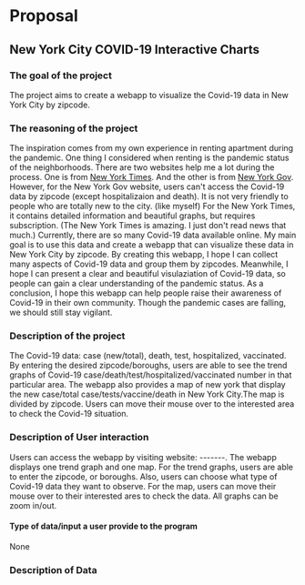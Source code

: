 # Proposal 
## New York City COVID-19 Interactive Charts

### The goal of the project 
The project aims to create a webapp to visualize the Covid-19 data in New York City by zipcode. 

### The reasoning of the project
The inspiration comes from my own experience in renting apartment during the pandemic. One thing I considered when renting is the pandemic status of the         neighborhoods. There are two websites help me a lot during the process. One is from [New York Times](https://www.nytimes.com/interactive/2020/us/coronavirus-us-cases.html). And the other is from [New York Gov](https://www1.nyc.gov/site/doh/covid/covid-19-data.page#7day). However, for the New York Gov website, users can't access the Covid-19 data by zipcode (except hospitalizaion and death). It is not very friendly to people who are totally new to the city. (like myself)  For the New York Times, it contains detailed information and beautiful graphs, but requires subscription. (The New York Times is amazing. I just don't read news that much.) Currently, there are so many Covid-19 data available online. My main goal is to use this data and create a webapp that can visualize these data in New York City by zipcode. By creating this webapp, I hope I can collect many aspects of Covid-19 data and group them by zipcodes. Meanwhile, I hope I can present a clear and beautiful visulaziation of Covid-19 data, so people can gain a clear understanding of the pandemic status. As a conclusion, I hope this webapp can help people raise their awareness of Covid-19 in their own community. Though the pandemic cases are falling, we should still stay vigilant. 

### Description of the project
The Covid-19 data: case (new/total), death, test, hospitalized, vaccinated.
<br> By entering the desired zipcode/boroughs, users are able to see the trend graphs of Covid-19 case/death/test/hospitalized/vaccinated number in that particular area. The webapp also provides a map of new york that display the new case/total case/tests/vaccine/death in New York City.The map is divided by zipcode. Users can move their mouse over to the interested area to check the Covid-19 situation.

### Description of User interaction 
Users can access the webapp by visiting website: -------. The webapp displays one trend graph and one map. For the trend graphs, users are able to enter the zipcode, or boroughs. Also, users can choose what type of Covid-19 data they want to observe. For the map, users can move their mouse over to their interested ares to check the data. All graphs can be zoom in/out. 
#### Type of data/input a user provide to the program
None

### Description of Data

